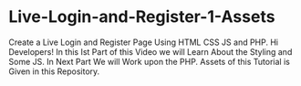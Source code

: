 # Live-Login-and-Register-1-Assets
Create a Live Login and Register Page Using HTML CSS JS and PHP. Hi Developers! In this Ist Part of this Video we will Learn About the Styling and Some JS. In Next Part We will Work upon the PHP. Assets of this Tutorial is Given in this Repository.
